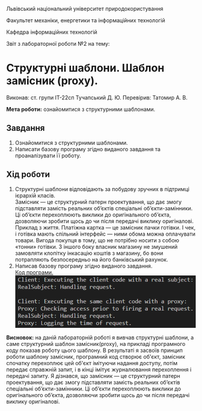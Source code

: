 Львівський національний університет природокористування

Факультет механіки, енергетики та інформаційних технологій

Кафедра інформаційних технологій

Звіт з лабораторної роботи №2
на тему: 

# Структурні шаблони. Шаблон замісник (proxy).

Виконав: ст. групи ІТ-22сп Тучапський Д. Ю.
Перевірив: Татомир А. В.

**Мета роботи:** ознайомитися з структурними шаблонами.

## Завдання
1. Ознайомитися з структурними шаблонами.
2. Написати базову програму згідно виданого завдання та проаналізувати її роботу.

## Хід роботи
1. Структурні шаблони відповідають за побудову зручних в підтримці ієрархій класів.  
Замісник — це структурний патерн проектування, що дає змогу підставляти замість реальних об’єктів спеціальні об’єкти-замінники. Ці об’єкти перехоплюють виклики до оригінального об’єкта, дозволяючи зробити щось до чи після передачі виклику оригіналові.  
Приклад з життя. Платіжна картка — це замісник пачки готівки. І чек, і готівка мають спільний інтерфейс — ними обома можна оплачувати товари. Вигода покупця в тому, що не потрібно носити з собою «тонни» готівки. З іншого боку власник магазину не змушений замовляти клопітку інкасацію коштів з магазину, бо вони потрапляють безпосередньо на його банківський рахунок.
2. Написав базову програму згідно виданого завдання.  
[Код програми.](./lab2.py)  
![Результат виконання програми.](result-of-task.PNG)

**Висновок:** на даній лабораторній роботі я вивчав структурні шаблони, а саме структурний шаблон замісник(proxy), на прикладі програмного коду показав роботу цього шаблону. В результаті я засвоїв принцип роботи шаблону замісник, програмний код створює об'єкт, замісник спочатку перехоплює цей об'єкт імітуючи надання доступу, потім передає справжній запит, і в кінці імітує журналювання перехоплення і передачі запиту. Я дізнався, що замісник — це структурний патерн проектування, що дає змогу підставляти замість реальних об’єктів спеціальні об’єкти-замінники. Ці об’єкти перехоплюють виклики до оригінального об’єкта, дозволяючи зробити щось до чи після передачі виклику оригіналові.